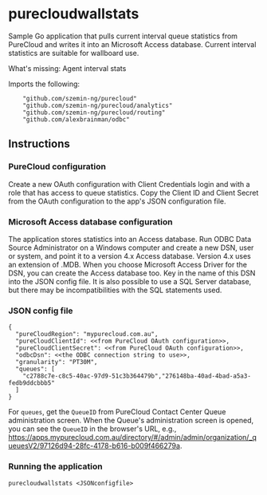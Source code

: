 # purecloudwallstats
Sample Go application that pulls current interval queue statistics from PureCloud and writes it into an Microsoft Access database. Current interval statistics are suitable for wallboard use.

What's missing: Agent interval stats

Imports the following:
```
	"github.com/szemin-ng/purecloud"
	"github.com/szemin-ng/purecloud/analytics"
	"github.com/szemin-ng/purecloud/routing"
	"github.com/alexbrainman/odbc"
```

## Instructions
### PureCloud configuration
Create a new OAuth configuration with Client Credentials login and with a role that has access to queue statistics. Copy the Client ID and Client Secret from the OAuth configuration to the app's JSON configuration file.

### Microsoft Access database configuration
The application stores statistics into an Access database. Run ODBC Data Source Administrator on a Windows computer and create a new DSN, user or system, and point it to a version 4.x Access database. Version 4.x uses an extension of .MDB. When you choose Microsoft Access Driver for the DSN, you can create the Access database too. Key in the name of this DSN into the JSON config file. It is also possible to use a SQL Server database, but there may be incompatibilities with the SQL statements used.

### JSON config file
```
{
  "pureCloudRegion": "mypurecloud.com.au",
  "pureCloudClientId": <<from PureCloud OAuth configuration>>,
  "pureCloudClientSecret": <<from PureCloud OAuth configuration>>,
  "odbcDsn": <<the ODBC connection string to use>>,
  "granularity": "PT30M",
  "queues": [
    "c2788c7e-c8c5-40ac-97d9-51c3b364479b","276148ba-40ad-4bad-a5a3-fedb9ddcbbb5"
  ]
}
```

For `queues`, get the `QueueID` from PureCloud Contact Center Queue administration screen. When the Queue's administration screen is opened, you can see the `QueueID` in the browser's URL, e.g., https://apps.mypurecloud.com.au/directory/#/admin/admin/organization/_queuesV2/97126d94-28fc-4178-b616-b009f466279a.

### Running the application
```
purecloudwallstats <JSONconfigfile>
```